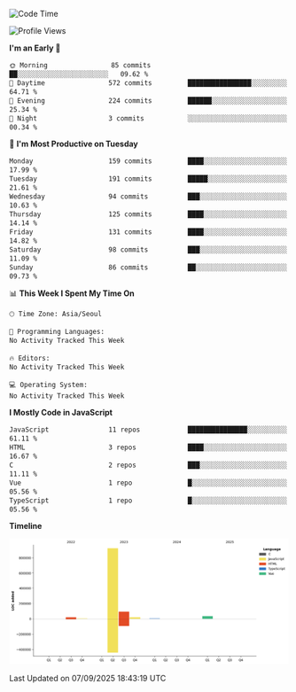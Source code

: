 <!--START_SECTION:waka-->
![Code Time](http://img.shields.io/badge/Code%20Time-131%20hrs%204%20mins-blue)

![Profile Views](http://img.shields.io/badge/Profile%20Views-0-blue)

**I'm an Early 🐤** 

```text
🌞 Morning                85 commits          ██░░░░░░░░░░░░░░░░░░░░░░░   09.62 % 
🌆 Daytime                572 commits         ████████████████░░░░░░░░░   64.71 % 
🌃 Evening                224 commits         ██████░░░░░░░░░░░░░░░░░░░   25.34 % 
🌙 Night                  3 commits           ░░░░░░░░░░░░░░░░░░░░░░░░░   00.34 % 
```
📅 **I'm Most Productive on Tuesday** 

```text
Monday                   159 commits         ████░░░░░░░░░░░░░░░░░░░░░   17.99 % 
Tuesday                  191 commits         █████░░░░░░░░░░░░░░░░░░░░   21.61 % 
Wednesday                94 commits          ███░░░░░░░░░░░░░░░░░░░░░░   10.63 % 
Thursday                 125 commits         ████░░░░░░░░░░░░░░░░░░░░░   14.14 % 
Friday                   131 commits         ████░░░░░░░░░░░░░░░░░░░░░   14.82 % 
Saturday                 98 commits          ███░░░░░░░░░░░░░░░░░░░░░░   11.09 % 
Sunday                   86 commits          ██░░░░░░░░░░░░░░░░░░░░░░░   09.73 % 
```


📊 **This Week I Spent My Time On** 

```text
🕑︎ Time Zone: Asia/Seoul

💬 Programming Languages: 
No Activity Tracked This Week

🔥 Editors: 
No Activity Tracked This Week

💻 Operating System: 
No Activity Tracked This Week
```

**I Mostly Code in JavaScript** 

```text
JavaScript               11 repos            ███████████████░░░░░░░░░░   61.11 % 
HTML                     3 repos             ████░░░░░░░░░░░░░░░░░░░░░   16.67 % 
C                        2 repos             ███░░░░░░░░░░░░░░░░░░░░░░   11.11 % 
Vue                      1 repo              █░░░░░░░░░░░░░░░░░░░░░░░░   05.56 % 
TypeScript               1 repo              █░░░░░░░░░░░░░░░░░░░░░░░░   05.56 % 
```



**Timeline**

![Lines of Code chart](https://raw.githubusercontent.com/project-dy/project-dy/main/assets/bar_graph.png)


 Last Updated on 07/09/2025 18:43:19 UTC
<!--END_SECTION:waka-->
